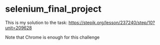 # selenium_final_project

This is my solution to the task:
https://stepik.org/lesson/237240/step/10?unit=209628

Note that Chrome is enough for this challenge
